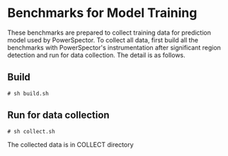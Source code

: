 # Benchmarks for Model Training

These benchmarks are prepared to collect training data for prediction model used by PowerSpector. To collect all data, first build all the benchmarks with PowerSpector's instrumentation after significant region detection and run for data collection. The detail is as follows.

## Build

```
# sh build.sh
```

## Run for data collection

```
# sh collect.sh
```

The collected data is in COLLECT directory
